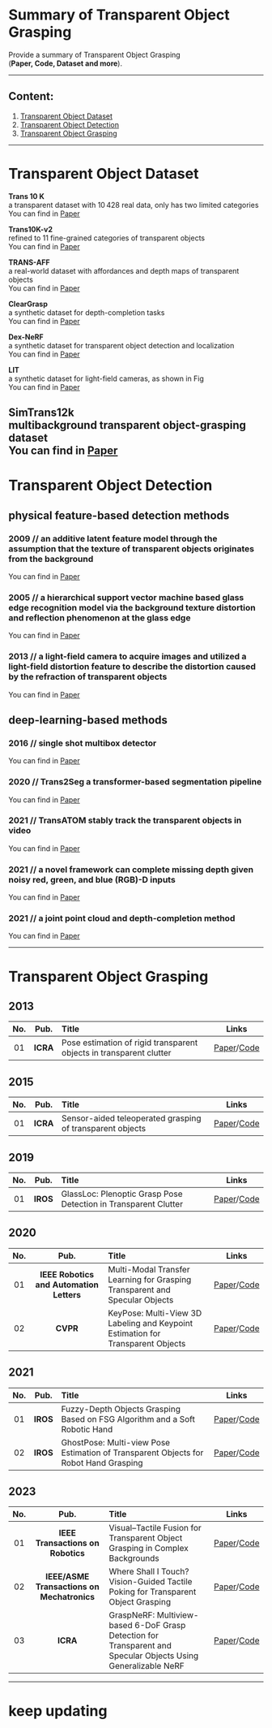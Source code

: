 # Summary of Transparent Object Grasping

Provide a summary of Transparent Object Grasping <br> 
(**Paper, Code, Dataset and more**). 

--------------------------------------------------------------------------------------

## Content:

1. <a href="#Transparent Object Dataset"> Transparent Object Dataset </a>
2. <a href="#Transparent Object Detection"> Transparent Object Detection </a>
3. <a href="#Transparent Object Grasping"> Transparent Object Grasping </a>
--------------------------------------------------------------------------------------

# Transparent Object Dataset <a id="Dataset" class="anchor" href="Dataset" aria-hidden="true"><span class="octicon octicon-link"></span></a> 

**Trans 10 K**  <br>
a transparent dataset with 10 428 real data, only has two limited categories  <br>
You can find in [Paper](https://link.springer.com/chapter/10.1007/978-3-030-58601-0_41)   <br>

**Trans10K-v2**  <br>
refined to 11 fine-grained categories of transparent objects   <br>
You can find in [Paper](https://www.ijcai.org/proceedings/2021/165) <br>

**TRANS-AFF**  <br>
a real-world dataset with affordances and depth maps of transparent objects   <br>
You can find in [Paper](https://ieeexplore.ieee.org/document/9830881)   <br>

**ClearGrasp** <br>
a synthetic dataset for depth-completion tasks   <br>
You can find in [Paper](https://ieeexplore.ieee.org/document/9197518)  <br>

**Dex-NeRF** <br>
a synthetic dataset for transparent object detection and localization  <br>
You can find in [Paper](https://arxiv.org/abs/2110.14217)  <br>

**LIT** <br>
a synthetic dataset for light-field cameras, as shown in Fig  <br>
You can find in [Paper](https://ieeexplore.ieee.org/document/9113653)  <br>

**SimTrans12k** <br>
multibackground transparent object-grasping dataset  <br>
You can find in [Paper](https://ieeexplore.ieee.org/document/10175024)  <br>
--------------------------------------------------------------------------------------

# Transparent Object Detection
## physical feature-based detection methods
### 2009 // an additive latent feature model through the assumption that the texture of transparent objects originates from the background 
You can find in [Paper](https://papers.nips.cc/paper_files/paper/2009/file/e46de7e1bcaaced9a54f1e9d0d2f800d-Paper.pdf) 

### 2005 // a hierarchical support vector machine based glass edge recognition model via the background texture distortion and reflection phenomenon at the glass edge
You can find in [Paper](https://ieeexplore.ieee.org/document/1467548) 

### 2013 // a light-field camera to acquire images and utilized a light-field distortion feature to describe the distortion caused by the refraction of transparent objects
You can find in [Paper](https://ieeexplore.ieee.org/document/6619203)
 
## deep-learning-based methods
### 2016 // single shot multibox detector
You can find in [Paper](https://link.springer.com/chapter/10.1007/978-3-319-46448-0_2)

### 2020 // Trans2Seg  a transformer-based segmentation pipeline
You can find in [Paper](https://link.springer.com/chapter/10.1007/978-3-030-58601-0_41)

### 2021 // TransATOM  stably track the transparent objects in video
You can find in [Paper](https://ieeexplore.ieee.org/document/9711015)

### 2021 // a novel framework can complete missing depth given noisy red, green, and blue (RGB)-D inputs
You can find in [Paper](https://ieeexplore.ieee.org/document/9578275)

### 2021 // a joint point cloud and depth-completion method
You can find in [Paper](https://www.researchgate.net/publication/355061924_Seeing_Glass_Joint_Point_Cloud_and_Depth_Completion_for_Transparent_Objects)

--------------------------------------------------------------------------------------

# Transparent Object Grasping
## 2013
**No.** | **Pub.** | **Title** | **Links** 
:-: | :-: | :-  | :-: 
01 | **ICRA** | Pose estimation of rigid transparent objects in transparent clutter | [Paper](https://ieeexplore.ieee.org/document/6630571)/[Code]()

## 2015
**No.** | **Pub.** | **Title** | **Links** 
:-: | :-: | :-  | :-: 
01 | **ICRA** | Sensor-aided teleoperated grasping of transparent objects | [Paper](https://ieeexplore.ieee.org/document/7139887)/[Code]()

## 2019
**No.** | **Pub.** | **Title** | **Links** 
:-: | :-: | :-  | :-: 
01 | **IROS** | GlassLoc: Plenoptic Grasp Pose Detection in Transparent Clutter | [Paper](https://ieeexplore.ieee.org/document/8967685)/[Code]()

## 2020
**No.** | **Pub.** | **Title** | **Links** 
:-: | :-: | :-  | :-: 
01 | **IEEE Robotics and Automation Letters** | Multi-Modal Transfer Learning for Grasping Transparent and Specular Objects | [Paper](https://ieeexplore.ieee.org/document/9001238)/[Code]()
02 | **CVPR** | KeyPose: Multi-View 3D Labeling and Keypoint Estimation for Transparent Objects | [Paper](https://ieeexplore.ieee.org/document/9156424)/[Code]()

## 2021
**No.** | **Pub.** | **Title** | **Links** 
:-: | :-: | :-  | :-: 
01 | **IROS** | Fuzzy-Depth Objects Grasping Based on FSG Algorithm and a Soft Robotic Hand | [Paper](https://ieeexplore.ieee.org/document/9636173)/[Code]()
02 | **IROS** | GhostPose: Multi-view Pose Estimation of Transparent Objects for Robot Hand Grasping | [Paper](https://ieeexplore.ieee.org/document/9636459)/[Code]()

## 2023
**No.** | **Pub.** | **Title** | **Links** 
:-: | :-: | :-  | :-: 
01 | **IEEE Transactions on Robotics** | Visual–Tactile Fusion for Transparent Object Grasping in Complex Backgrounds | [Paper](https://ieeexplore.ieee.org/document/10175024)/[Code]()
02 | **IEEE/ASME Transactions on Mechatronics** | Where Shall I Touch? Vision-Guided Tactile Poking for Transparent Object Grasping | [Paper](https://ieeexplore.ieee.org/document/9882387)/[Code]()
03 | **ICRA** | GraspNeRF: Multiview-based 6-DoF Grasp Detection for Transparent and Specular Objects Using Generalizable NeRF | [Paper](https://ieeexplore.ieee.org/document/10160842)/[Code]()

--------------------------------------------------------------------------------------
# keep updating



